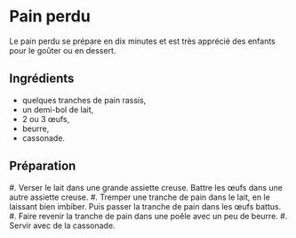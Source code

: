 # Pain perdu

Le pain perdu se prépare en dix minutes et est très apprécié des enfants pour le goûter ou en dessert.

## Ingrédients

- quelques tranches de pain rassis,
- un demi-bol de lait,
- 2 ou 3 œufs,
- beurre,
- cassonade.

## Préparation

#. Verser le lait dans une grande assiette creuse. Battre les œufs dans une autre assiette creuse.
#. Tremper une tranche de pain dans le lait, en le laissant bien imbiber. Puis passer la tranche de pain dans les œufs battus.
#. Faire revenir la tranche de pain dans une poêle avec un peu de beurre.
#. Servir avec de la cassonade.
